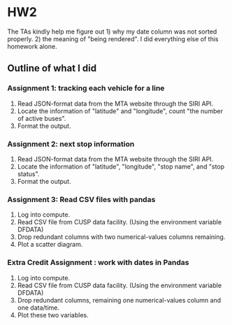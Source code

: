 # HW2

The TAs kindly help me figure out
    1) why my date column was not sorted properly.
    2) the meaning of "being rendered".
I did everything else of this homework alone.


## Outline of what I did
### Assignment 1:  tracking each vehicle for a line

1. Read JSON-format data from the MTA website through the SIRI API.
2. Locate the information of "latitude" and "longitude", count "the number of active buses".
3. Format the output.

### Assignment 2: next stop information

1. Read JSON-format data from the MTA website through the SIRI API.
2. Locate the information of "latitude", "longitude", "stop name", and "stop status".
3. Format the output.

### Assignment 3: Read CSV files with pandas

1. Log into compute.
2. Read CSV file from CUSP data facility. (Using the environment variable DFDATA)
3. Drop redundant columns with two numerical-values columns remaining.
4. Plot a scatter diagram.

### Extra Credit Assignment : work with dates in Pandas

1. Log into compute.
2. Read CSV file from CUSP data facility. (Using the environment variable DFDATA)
3. Drop redundant columns, remaining one numerical-values column and one data/time.
4. Plot these two variables.
